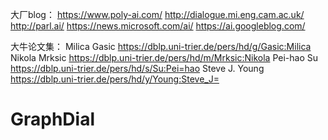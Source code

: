 大厂blog：
https://www.poly-ai.com/
http://dialogue.mi.eng.cam.ac.uk/
http://parl.ai/
https://news.microsoft.com/ai/
https://ai.googleblog.com/

大牛论文集：
Milica Gasic
https://dblp.uni-trier.de/pers/hd/g/Gasic:Milica
Nikola Mrksic
https://dblp.uni-trier.de/pers/hd/m/Mrksic:Nikola
Pei-hao Su
https://dblp.uni-trier.de/pers/hd/s/Su:Pei=hao
Steve J. Young 
https://dblp.uni-trier.de/pers/hd/y/Young:Steve_J=
# GraphDial
